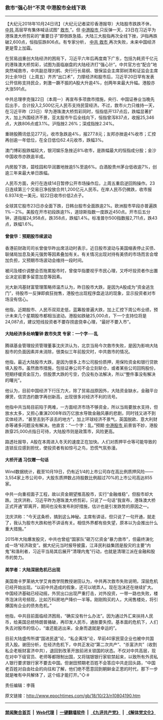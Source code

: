 ### 救市“强心针”不灵 中港股市全线下跌
------------------------

<p>
 【大纪元2018年10月24日讯】（大纪元记者梁珍香港报导）大陆股市跌跌不休，
 <a href="http://www.epochtimes.com/gb/tag/%E4%B8%AD%E5%85%B1.html">
  中共
 </a>
 高层罕有集体喊话试图“
 <a href="http://www.epochtimes.com/gb/tag/%E6%95%91%E5%B8%82.html">
  救市
 </a>
 ”。但
 <a href="http://www.epochtimes.com/gb/tag/%E4%B8%AD%E6%B8%AF%E8%82%A1%E5%B8%82.html">
  中港股市
 </a>
 只反弹一天，23日在习近平为港珠澳大桥剪彩的“重要日子”即倒跌急插，大陆三大股指再次全线下挫，沪指再跌破2,600点，恒指狂跌806点。有专家分析，
 <a href="http://www.epochtimes.com/gb/tag/%E4%B8%AD%E5%85%B1.html">
  中共
 </a>
 <a href="http://www.epochtimes.com/gb/tag/%E6%95%91%E5%B8%82.html">
  救市
 </a>
 再次失败，未来中国经济更是雪上加霜。
</p>
<p>
 在贸易战重创大陆经济的困局下，习近平六年后再度南下广东，包括为耗资千亿元的港珠澳大桥剪彩，试图为面临崩盘的大陆经济打“强心针”。中共官方也“配合”地突然喊救市，中共副总理刘鹤、央行行长易纲、银保监会主席郭树清和证监会主席刘士余19日（上周五）齐齐“出口术”，力撑经济和股市后，习近平20日罕有发表公开信称支持民企，刺激一蹶不振的A股大升逾4%，创两年来最大升幅。港股亦大涨591点。
</p>
<p>
 中共总理李克强22日（本周一）再宣布多项救市措施，央行、中国证券业当晚先后出手，合计投入2,500亿元人民币支持民营经济。不过，救市火力只维持一天，在习近平昨（23日）早为港珠澳大桥剪彩同时，恒指低开137点后，跌幅显著扩大，加上外围经济不景，亚太股市午后全线向下，恒指曾泻837点，收报25,346点，大跌806点或3.1%。沪指挫2.26%；深成指挫2.24%。
</p>
<p>
 重磅股腾讯低见277元，收市急跌逾4%，报277.8元；友邦亦挫逾4%收市；汇控再创逾一年低位，在全日低位62.4元收市，跌幅3%。
</p>
<p>
 澳门博彩股跌幅较大，银河娱乐急挫近8%收市，是跌幅最大的恒指成分股；金沙中国收市亦跌逾半成。
</p>
<p>
 内房股下跌，碧桂园和华润置地挫逾5%至逾6%。白酒股贵州茅台低收逾7%，创逾三年来最大单日跌幅。
</p>
<p>
 人民币方面，央行在连续14日暂停公开市场操作后，上周五重启逆回购操作。23日连续第三个交易日净投放合共1,200亿元人民币。在岸人民币仍微跌，收市报6.9374兑一美元，较22日收市价低2点子。
</p>
<p>
 全球其它股市23日亦全面下跌，日韩台股市全面跌逾2%。欧洲股市早段亦普遍跌1%－2%。美股在开市初段跌逾1%，道琼斯指数一度跌近450点。开市后五分钟，道指报24,958点，跌358点，跌幅1.4%。标准普尔500指数报2,711点，跌43点，跌幅1.6%。
</p>
<h4>
 曾俊华：预期股市续波动
</h4>
<p>
 香港前财政司司长曾俊华昨出席活动时表示，近日股市波动与美国缩表停止买债、联储局加息及美元强势等因素叠加有关。有关情况出现对持有美债的市场而言会增加负担，又预期市场波动会维持一段时间。
</p>
<p>
 被问及楼价调整会否拖累股市时，曾俊华指要视乎市民心理，又呼吁投资者作出置业决定前要多留意加息等因素。
</p>
<p>
 光大新鸿基财富管理策略师温杰认为，昨日股市大跌，是因为A股成为“资金逃生门”，待股市一反弹即疯狂抛售，港股也出现程序盘追沽的现象，显示投资者对市场没有信心。
</p>
<p>
 他指，近期股市、人民币双双走低，蓝筹股普遍大跌，加上汇控下周公布业绩，预计未来几个星期股市都相当波动。港股如跌破25,000点，下一个支持位将是24,087点，建议短线投资者不要存捞底侥幸心理，“最好不要入市”。
</p>
<h4>
 大陆经济多处响警钟 救市失灵 专家：一个字──乱
</h4>
<p>
 腾祺基金管理投资管理董事沈庆洪认为，北京当局今次救市失败，是因为影响大陆股市的负面因素并未消除，很类似三年前股灾时，中共救市的情况。
</p>
<p>
 他指，最近大陆股市大跌，是因为很多上市公司股份质押，用保险资金和银行贷款填入股市。虽然救市措施，包括证券公司不会立刻斩仓，或者某些公司回购股份，短期纾缓资金压力，但股票大跌的亏空，仍没有办法解决，所以“整件事没有解决的曙光”。
</p>
<p>
 他认为，目前中国经济下行压力大，除了贸易战原因外，大陆资金缺水，金融平台爆煲，信贷违约数字再创新高，出现很多对经济不利的讯号。
</p>
<p>
 他指中共当局目前陷于两难，一方面经济市场不够资金，所以当局要放水支持，但放水太多，又担心重演2008年四万亿放水导致金融风暴的悲剧，同时钱又进不到实体经济，“甚至去到不该去的地方”，加上环球经济不景气，英国脱欧、意大利财赤等诸多问题没有解决。他直言：“一个字：乱。”预期
 <a href="http://www.epochtimes.com/gb/tag/%E4%B8%AD%E6%B8%AF%E8%82%A1%E5%B8%82.html">
  中港股市
 </a>
 前景皆不妙，港股跌穿25,000点指日可待，大陆股市则是政策市，风险更高。
</p>
<p>
 路透社报导，A股在本周进入冬天的速度正在加快。人们对质押平仓等可能导致的连锁反应感到担忧，使投资者有如惊弓之鸟，恐慌气氛弥漫。
</p>
<h4>
 大桥开通 习仅赠一句话
</h4>
<p>
 Wind数据统计，截至10月19日，仍有近1/4的上市公司存在高比例质押风险——3,554家上市公司中，大股东质押数占持股数比例超过70%的上市公司高达855家。
</p>
<p>
 中共一向重视面子工程，故以资金期望推高股市，实行“金融维稳”，但股市却大跌。沈庆洪称，习近平昨为港珠澳大桥剪彩，只说了一句话“我宣布，港珠澳大桥正式开通”即离开，期间也没有发布利好措施，估计也是引发跌势的原因之一。
</p>
<p>
 沈庆洪称：“今天这条桥，搞到这么神秘。主席有讲话，但只说了一句开通，就走了，我认为股市大跌和他不讲话有关。相信外界都有些失望，原本以为会推出什么重大措施。”
</p>
<p>
 2015年大陆爆发股灾，中共也曾组“国家队”砸万亿资金“暴力救市”，但最终演化成一场“经济政变”。据大纪元当时报导披露，江泽民利益集团是股灾的主要“内鬼”和渔利者，习近平当局其后展开“清理内鬼”行动，也就是清理江派在金融和股市的势力。
</p>
<h4>
 美学者：大陆深层危机已出现
</h4>
<p>
 美国南卡罗莱纳大学艾肯商学院教授谢田认为，中共再次救市失败说明，深层危机已经开始出现。“以前中共造成的假象，还可以唬弄人。现在泡沫还在继续扩大。中国经济基础已经动摇，外贸出口出现严重打击，对外投资，一带一路也失败，楼市泡沫讯号频现，比如万科房地产降价一半等。刚刚购买的人，大闹售楼处，将引爆国有企业的债务危机。”
</p>
<p>
 他指，中共目前面临经济困局，“确实没有什么办法”。因为通过外汇来扶持人民币，给美国总统特朗普捅破，再印发人民币，通胀要失控。基本面的危机下，人们失去对股市的信心，“谁还能逃出来，全身而退就是幸运的”。
</p>
<p>
 目前大陆盛传所谓“国进民退”论，“私企离场”论，早前40家民营企业也被中共国资入股。谢田分析，在经济危机下，中共正发动“第二次共产”、“杀富济共”（收割私企老板财富济中共），退回到改革开放前闭关锁国的状态。不仅对中共高层，现在对中下级官员、老师等都限制出国，又将瑞银银行家软禁起来，以致所有外资私人银行要求银行家不要去中国。但谢田预期老百姓不会答应中共走回头路，“中国老百姓对自由社会的向往和了解，他们绝不愿意回到朝鲜金正恩的时代，那下一步就是唯有中共解体了，这个结才能打开。”◇＃
</p>
<p>
 责任编辑：李薇
</p>

原文链接：http://www.epochtimes.com/gb/18/10/23/n10804190.htm


------------------------
#### [禁闻聚合首页](https://github.com/gfw-breaker/banned-news/blob/master/README.md) &nbsp;|&nbsp; [Web代理](https://github.com/gfw-breaker/open-proxy/blob/master/README.md) &nbsp;|&nbsp; [一键翻墙软件](https://github.com/gfw-breaker/nogfw/blob/master/README.md) &nbsp;|&nbsp; [《九评共产党》](https://github.com/gfw-breaker/9ping.md/blob/master/README.md#九评之一评共产党是什么) &nbsp;|&nbsp; [《解体党文化》](https://github.com/gfw-breaker/jtdwh.md/blob/master/README.md#绪论)
